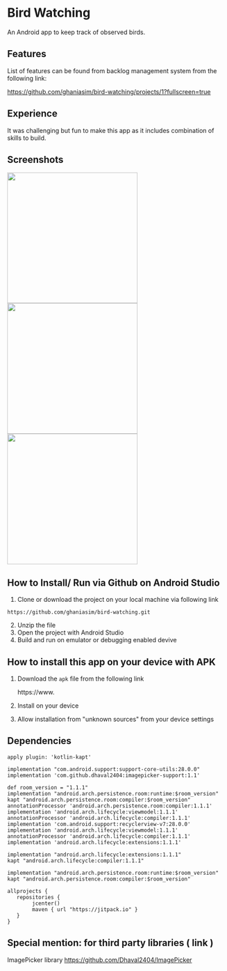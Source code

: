# Bird Watching
An Android app to keep track of observed birds.

## Features
List of features can be found from backlog management system from the following link:

https://github.com/ghaniasim/bird-watching/projects/1?fullscreen=true

## Experience
It was challenging but fun to make this app as it includes combination of skills to build.

## Screenshots

<image src="screenshots/listView.jpeg" width=300>    <image src="screenshots/addNewBird.jpeg" width=300>
    <image src="screenshots/cameraOptions.jpeg" width=300>    

## How to Install/ Run via Github on Android Studio 

1. Clone or download the project on your local machine via following link
```
https://github.com/ghaniasim/bird-watching.git
```
2. Unzip the file
3. Open the project with Android Studio
4. Build and run on emulator or debugging enabled devive

## How to install this app on your device with APK

1. Download the `apk` file from the following link

    https://www.

2. Install on your device
3. Allow installation from "unknown sources" from your device settings

## Dependencies

```
apply plugin: 'kotlin-kapt'

implementation "com.android.support:support-core-utils:28.0.0"
implementation 'com.github.dhaval2404:imagepicker-support:1.1'

def room_version = "1.1.1"
implementation "android.arch.persistence.room:runtime:$room_version"
kapt "android.arch.persistence.room:compiler:$room_version"
annotationProcessor 'android.arch.persistence.room:compiler:1.1.1'
implementation 'android.arch.lifecycle:viewmodel:1.1.1'
annotationProcessor 'android.arch.lifecycle:compiler:1.1.1'
implementation 'com.android.support:recyclerview-v7:28.0.0'
implementation 'android.arch.lifecycle:viewmodel:1.1.1'
annotationProcessor 'android.arch.lifecycle:compiler:1.1.1'
implementation 'android.arch.lifecycle:extensions:1.1.1'

implementation "android.arch.lifecycle:extensions:1.1.1"
kapt "android.arch.lifecycle:compiler:1.1.1"

implementation "android.arch.persistence.room:runtime:$room_version"
kapt "android.arch.persistence.room:compiler:$room_version"
```

```
allprojects {
   repositories {
      	jcenter()
       	maven { url "https://jitpack.io" }
   }
}
```

## Special mention: for third party libraries ( link ) 
ImagePicker library https://github.com/Dhaval2404/ImagePicker
